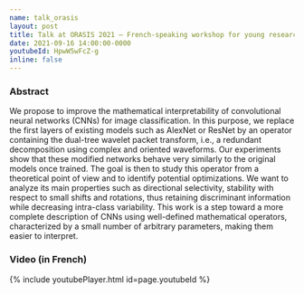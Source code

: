 ```yaml
---
name: talk_orasis
layout: post
title: Talk at ORASIS 2021 – French-speaking workshop for young researchers in computer vision.
date: 2021-09-16 14:00:00-0000
youtubeId: HpwW5wFcZ-g
inline: false
---
```


### Abstract

We propose to improve the mathematical interpretability of convolutional neural networks (CNNs) for image classification. In this purpose, we replace the first layers of existing models such as AlexNet or ResNet by an operator containing the dual-tree wavelet packet transform, i.e., a redundant decomposition using complex and oriented waveforms. Our experiments show that these modified networks behave very similarly to the original models once trained. The goal is then to study this operator from a theoretical point of view and to identify potential optimizations. We want to analyze its main properties such as directional selectivity, stability with respect to small shifts and rotations, thus retaining discriminant information while decreasing intra-class variability. This work is a step toward a more complete description of CNNs using well-defined mathematical operators, characterized by a small number of arbitrary parameters, making them easier to interpret.

### Video (in French)

{% include youtubePlayer.html id=page.youtubeId %}
